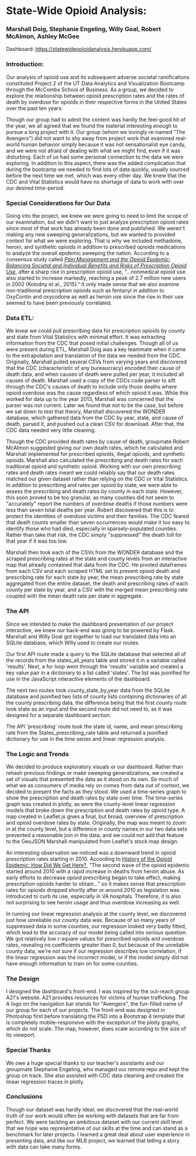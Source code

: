 # State-Wide Opioid Analysis:
### Marshall Doig, Stephanie Engeling, Willy Goal, Robert McAlmon, Ashley McGee

Dashboard: https://statewideopioidanalysis.herokuapp.com/

### Introduction:

Our analysis of opioid use and its subsequent adverse societal ramifications constituted Project 2 of the UT Data Analytics and Visualization Bootcamp through the McCombs School of Business. As a group, we decided to explore the relationship between opioid prescription rates and the rates of death by overdose for opioids in their respective forms in the United States over the past ten years.

Though our group had to admit the content was hardly the feel-good hit of the year, we all agreed that we found the material interesting enough to pursue a long project with it. Our group (whom we lovingly re-named "The Avengers") did not want to shy away from project work that examined real-world human behavior simply because it was not sensationalist eye candy, and we were not afraid of dealing with what we might find, even if it was disturbing. Each of us had some personal connection to the data we were exploring. In addition to this aspect, there was the added complication that during the bootcamp we needed to find lots of data quickly, usually sourced before the next time we met, which was every other day. We knew that the CDC and Vital Statistics would have no shortage of data to work with over our desired time-period.

### Special Considerations for Our Data

Going into the project, we knew we were going to need to limit the scope of our examination, but we didn't want to just analyze prescription opioid rates since most of that work has already been done and published. We weren't making any new sweeping generalizations, but we wanted to provided context for what we were exploring. That is why we included methadone, heroin, and synthetic opioids in addition to prescribed opioids medications to analyze the overall epidemic sweeping the nation. According to a consensus study called [*Pain Management and the Opioid Epidemic: Balancing Societal and Individual Benefits and Risks of Prescription Opioid Use*](https://www.ncbi.nlm.nih.gov/books/NBK458661/), after a sharp rise in prescription opioid use, "...nonmedical opioid use also started to increase markedly, reaching a peak of 2.7 million new users in 2002 (Kolodny et al., 2015)." It only made sense that we also examine non-traditional prescription opioids such as fentanyl in addition to OxyContin and oxycodone as well as heroin use since the rise in their use seemed to have been previously correlated.

### Data ETL:

We knew we could pull prescribing data for prescription opioids by county and state from Vital Statistics with minimal effort. It was extracting information from the CDC that posed initial challenges. Though all of us were present during ETL, Marshall Doig was a key teammate when it came to the extrapolation and translation of the data we needed from the CDC. Originally, Marshall pulled several CSVs from varying years and discovered that the CDC (characteristic of any bureaucracy) encoded their cause of death data, and when causes of death were pulled per year, it included all causes of death. Marshall used a copy of the CDCs code parser to sift through the CDC's causes of death to include only those deaths where opioid overdose was the cause regardless of which opioid it was. While this worked for data up to the year 2013, Marshall was concerned that the parser was not current. Later we found that not to be the case, but before we sat down to test that theory, Marshall discovered the WONDER database, which gathered data from the CDC by year, state, and cause of death, parsed it, and pushed out a clean CSV for download. After that, the CDC data needed very little cleaning.

Though the CDC provided death rates by cause of death, groupmate Robert McAlmon suggested giving our own death rates, which he calculated and Marshall implemented for prescribed opioids, illegal opioids, and synthetic opioids. Marshall also calculated the prescribing and death rates for each traditional opioid and synthetic opioid. Working with our own prescribing rates and death rates meant we could reliably say that our death rates matched our given dataset rather than relying on the CDC or Vital Statistics. In addition to prescribing and rates per opioid by state, we were able to assess the prescribing and death rates by county in each state. However, this soon proved to be too granular, as many counties did not seem to "accurately" report the numbers of overdose deaths if those numbers were less than seven total deaths per year. Robert discovered that this is to protect the identities of overdose victims and their families. The CDC feared that death counts smaller than seven occurrences would make it too easy to identify those who had died, especially in sparsely-populated counties. Rather than take that risk, the CDC simply "suppressed" the death toll for that year if it was too low. 

Marshall then took each of the CSVs from the WONDER database and the scraped prescribing rates at the state and county levels from an interactive map that already contained that data from the CDC. He pivoted dataframes from each CSV and each scraped HTML set to present opioid death and prescribing rate for each state by year, the mean prescribing rate by state aggregated from the entire dataset, the death and prescribing rates of each county per state by year, and a CSV with the merged mean prescribing rate coupled with the mean death rate per state in aggregate. 

### The API

Since we intended to make the dashboard presentation of our project interactive, we knew our back-end was going to be powered by Flask. Marshall and Willy Goal got together to load our translated data into an SQLite database, which Willy used to create our routes. 

Our first API route made a query to the SQLite database that selected all of the records from the states_all_years table and stored it in a variable called 'results'. Next, a for loop went through the 'results' variable and created a key value pair in a dictionary to a list called 'states'. The list was jsonified for use in the JavaScript interactive elements of the dashboard. 

The next two routes took county_state_by_year data from the SQLite database and jsonified two lists of county lists containing dictionaries of all the county prescribing data, the difference being that the first county route took state as an input and the second route did not need to, as it was designed for a separate dashboard section. 

The API 'prescribing' route took the state id, name, and mean prescribing rate from the States_prescribing_rate table and returned a jsonified dictionary for use in the time series and linear regression analysis.

### The Logic and Trends

We decided to produce exploratory visuals or our dashboard. Rather than rehash previous findings or make sweeping generalizations, we created a set of visuals that presented the data as it stood on its own. So much of what we as consumers of media rely on comes from data out of context, we decided to present the facts as they stood. We used a time-series graph to show the prescription and death rates by state over time. The time-series graph was created in plotly, as were the county-level linear regression models that broke down the prescription and death rates by opioid type. A map created in Leaflet.js gives a final, but broad, overview of prescription and opioid overdose rates by state. Originally, the map was meant to zoom in at the county level, but a difference in county names in our two data sets prevented a reasonable join in the data, and we could not add that feature to the GeoJSON Marshall manipulated from Leaflet's stock map design. 

An interesting observation we noticed was a downward trend in opioid prescription rates starting in 2010. According to [History of the Opioid Epidemic: How Did We Get Here?](https://www.poison.org/articles/opioid-epidemic-history-and-prescribing-patterns-182), "The second wave of the opioid epidemic started around 2010 with a rapid increase in deaths from heroin abuse. As early efforts to decrease opioid prescribing began to take effect, making prescription opioids harder to obtain..." so it makes sense that prescription rates for opioids dropped shortly after or around 2010 as legislation was introduced to curb its use, especially in VA hospitals. Therefore, it is also not surprising to see heroin usage and thus overdose increasing as well. 

In running our linear regression analysis at the county level, we discovered just how unreliable our county data was. Because of so many years of suppressed data in some counties, our regression looked very badly fitted, which lead to the accuracy of our model being called into serious question. We got relatively low r-square values for prescribed opioids and overdose rates, revealing no coefficients greater than 0, but because of the unreliable county data, we're not sure if our regression describes low correlation, if the linear regression was the incorrect model, or if the model simply did not have enough information to train on for some counties. 

### The Design

I designed the dashboard's front-end. I was inspired by the out-reach group A21's website. A21 provides resources for victims of human trafficking. The A logo on the navigation bar stands for "Avengers", the fun-filled name of our group for each of our projects. The front-end was designed in Photoshop first before translating the PSD into a Bootstrap 4 template that is completely mobile-responsive with the exception of the plotly graphs, which do not scale. The map, however, does scale according to the size of its viewport. 

### Special Thanks

We owe a huge special thanks to our teacher's assistants and our groupmate Stephanie Engeling, who managed our remote repo and kept the group on track. She also assisted with CDC data cleaning and created the linear regression traces in plotly.

### Conclusions

Though our dataset was hardly ideal, we discovered that the real-world truth of our work would often be working with datasets that are far from perfect. We were tackling an ambitious dataset with our current skill level that we hope was representative of our skills at the time and can stand as a benchmark for later projects. I learned a great deal about user experience in presenting data, and like our MLB project, we learned that telling a story with data can take many forms. 


